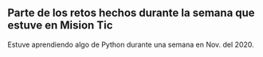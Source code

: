 ## Parte de los retos hechos durante la semana que estuve en Mision Tic

Estuve aprendiendo algo de Python durante una semana en Nov. del 2020.